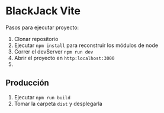 # BlackJack Vite

Pasos para ejecutar proyecto:

1. Clonar repositorio
2. Ejecutar ```npm install``` para reconstruir los módulos de node
3. Correr el devServer ```npm run dev```
4. Abrir el proyecto en ```http:localhost:3000```
5. 

## Producción

1. Ejecutar ```npm run build```
2. Tomar la carpeta ```dist``` y desplegarla